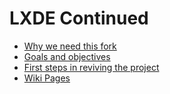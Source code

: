 # LXDE Continued

* [Why we need this fork](https://github.com/orgs/lxde-continued/discussions/4)
* [Goals and objectives](https://github.com/orgs/lxde-continued/discussions/2)
* [First steps in reviving the project](https://github.com/lxde-continued/lxde-continued/issues/1)
* [Wiki Pages](https://github.com/lxde-continued/lxde-continued/wiki)
